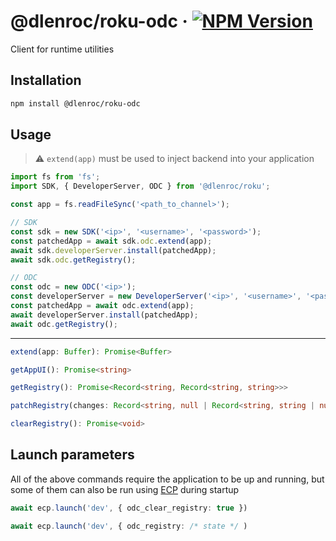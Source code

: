 # @dlenroc/roku-odc · [![NPM Version](https://img.shields.io/npm/v/@dlenroc/roku-odc)](https://www.npmjs.com/package/@dlenroc/roku-odc)

Client for runtime utilities

## Installation

```sh
npm install @dlenroc/roku-odc
```

## Usage

> ⚠️ `extend(app)` must be used to inject backend into your application

```typescript
import fs from 'fs';
import SDK, { DeveloperServer, ODC } from '@dlenroc/roku';

const app = fs.readFileSync('<path_to_channel>');

// SDK
const sdk = new SDK('<ip>', '<username>', '<password>');
const patchedApp = await sdk.odc.extend(app);
await sdk.developerServer.install(patchedApp);
await sdk.odc.getRegistry();

// ODC
const odc = new ODC('<ip>');
const developerServer = new DeveloperServer('<ip>', '<username>', '<password>');
const patchedApp = await odc.extend(app);
await developerServer.install(patchedApp);
await odc.getRegistry();
```

---

```typescript
extend(app: Buffer): Promise<Buffer>
```

```typescript
getAppUI(): Promise<string>
```

```typescript
getRegistry(): Promise<Record<string, Record<string, string>>>
```

```typescript
patchRegistry(changes: Record<string, null | Record<string, string | null>>): Promise<void>
```

```typescript
clearRegistry(): Promise<void>
```

## Launch parameters

All of the above commands require the application to be up and running, but some of them can also be run using [ECP](/packages/ecp#readme) during startup

```typescript
await ecp.launch('dev', { odc_clear_registry: true })
```

```typescript
await ecp.launch('dev', { odc_registry: /* state */ )
```
